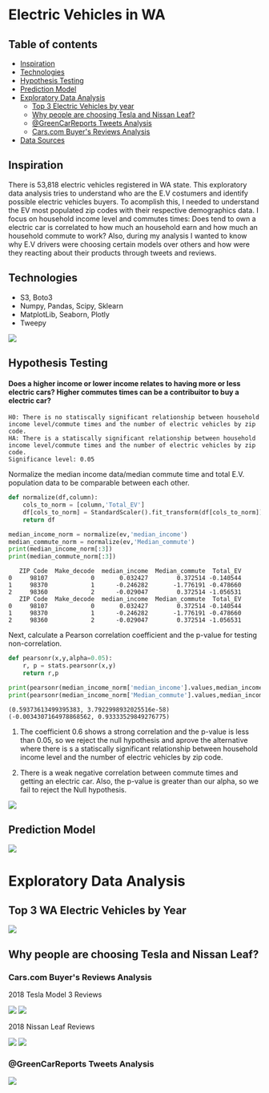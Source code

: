
# Electric Vehicles in WA

## Table of contents
- [Inspiration](#general-info)
- [Technologies](#technologies)
- [Hypothesis Testing](#hypotesis-testing)
- [Prediction Model](#prediction-model)
- [Exploratory Data Analysis](#exploratory-data-analysis)
  + [Top 3 Electric Vehicles by year](#exploratory-data-analysis)
  + [Why people are choosing Tesla and Nissan Leaf?](#why)
   * [@GreenCarReports Tweets Analysis](#twitter-analysis)
   * [Cars.com Buyer's Reviews Analysis](#web-scrapping-analysis)
- [Data Sources](#data-sources)


## Inspiration
There is 53,818 electric vehicles registered in WA state. This exploratory data analysis tries to understand who are the E.V costumers and identify possible electric vehicles buyers. To acomplish this, I needed to understand the EV most populated zip codes with their respective demographics data. I focus on household income level and commutes times: Does tend to own a electric car is correlated to how much an household earn and how much an household commute to work? 
Also, during my analysis I wanted to know why E.V drivers were choosing certain models over others and how were they reacting about their products through tweets and reviews.


## Technologies
* S3, Boto3
* Numpy, Pandas, Scipy, Sklearn
* MatplotLib, Seaborn, Plotly
* Tweepy

<img src="/visualizations/tech.jpg"/>

## Hypothesis Testing
#### Does a higher income or lower income relates to having more or less electric cars?  Higher commutes times can be a contribuitor to buy a electric car?


```
H0: There is no statiscally significant relationship between household income level/commute times and the number of electric vehicles by zip code.
HA: There is a statiscally significant relationship between household income level/commute times and the number of electric vehicles by zip code.
Significance level: 0.05
```

Normalize the median income data/median commute time and total E.V. population data to be comparable between each other.


```python
def normalize(df,column):
    cols_to_norm = [column,'Total_EV']
    df[cols_to_norm] = StandardScaler().fit_transform(df[cols_to_norm])
    return df
```


```python
median_income_norm = normalize(ev,'median_income')
median_commute_norm = normalize(ev,'Median_commute')
print(median_income_norm[:3])
print(median_commute_norm[:3])
```

       ZIP Code  Make_decode  median_income  Median_commute  Total_EV
    0     98107            0       0.032427        0.372514 -0.140544
    1     98370            1      -0.246282       -1.776191 -0.478660
    2     98360            2      -0.029047        0.372514 -1.056531
       ZIP Code  Make_decode  median_income  Median_commute  Total_EV
    0     98107            0       0.032427        0.372514 -0.140544
    1     98370            1      -0.246282       -1.776191 -0.478660
    2     98360            2      -0.029047        0.372514 -1.056531


Next, calculate a Pearson correlation coefficient and the p-value for testing non-correlation.


```python
def pearsonr(x,y,alpha=0.05):
    r, p = stats.pearsonr(x,y)
    return r,p
```


```python
print(pearsonr(median_income_norm['median_income'].values,median_income_norm['Total_EV'].values))
print(pearsonr(median_income_norm['Median_commute'].values,median_income_norm['Total_EV'].values))
```

    (0.59373613499395383, 3.7922998932025516e-58)
    (-0.0034307164978868562, 0.93333529849276775)


1. The coefficient 0.6 shows a strong correlation and the p-value is less than 0.05, so we reject the null hypothesis and aprove the alternative where there is s a statiscally significant relationship between household income level and the number of electric vehicles by zip code.

2. There is a weak negative correlation between commute times and getting an electric car. Also, the p-value is greater than our alpha, so we fail to reject the Null hypothesis.

<img src="/visualizations/correlation.jpg"/>

## Prediction Model

<img src="/visualizations/prediction.png"/>

# Exploratory Data Analysis
## Top 3 WA Electric Vehicles by Year

<img src="/visualizations/top3.png"/>

## Why people are choosing Tesla and Nissan Leaf? 

### Cars.com Buyer's Reviews Analysis

2018 Tesla Model 3 Reviews


<img src="/visualizations/leaf_review.png"/>
<img src="/visualizations/car__tesla_reviews_bar.png"/>

2018 Nissan Leaf Reviews

<img src="/visualizations/tesla_review.png"/>
<img src="/visualizations/car__tesla_reviews_bar.png"/>

### @GreenCarReports Tweets Analysis

<img src="/visualizations/green_cars_review.png"/>
